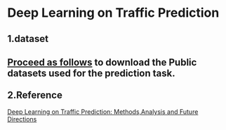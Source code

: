 Deep Learning on Traffic Prediction
====
1.dataset
----
[Proceed as follows](https://github.com/xueyan-dut/Deep-Learning-on-Traffic-Prediction/blob/main/docs/download_dataset.md) to download the Public datasets used for the prediction task.<br><br><brs>
2.Reference
----
[Deep Learning on Traffic Prediction: Methods,Analysis and Future Directions](https://arxiv.org/pdf/2004.08555v4.pdf)
